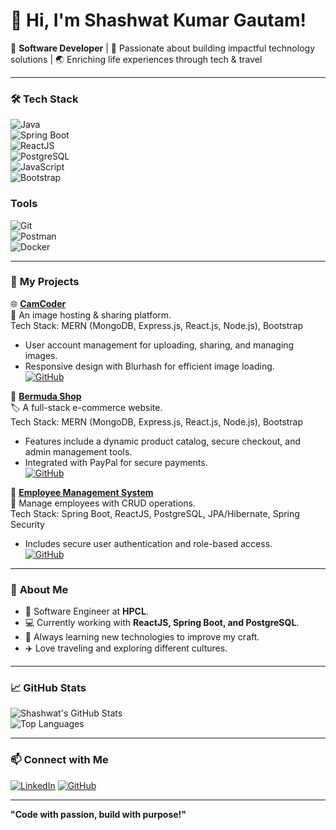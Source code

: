 # 👋 Hi, I'm Shashwat Kumar Gautam!  

🎯 **Software Developer** | 🚀 Passionate about building impactful technology solutions | 🌏 Enriching life experiences through tech & travel  

---

### 🛠️ **Tech Stack**  
![Java](https://img.shields.io/badge/Java-%23ED8B00.svg?style=flat-square&logo=openjdk&logoColor=white)  
![Spring Boot](https://img.shields.io/badge/Spring%20Boot-%236DB33F.svg?style=flat-square&logo=springboot&logoColor=white)  
![ReactJS](https://img.shields.io/badge/React-%2320232a.svg?style=flat-square&logo=react&logoColor=%2361DAFB)  
![PostgreSQL](https://img.shields.io/badge/PostgreSQL-%23316192.svg?style=flat-square&logo=postgresql&logoColor=white)  
![JavaScript](https://img.shields.io/badge/JavaScript-%23323330.svg?style=flat-square&logo=javascript&logoColor=%23F7DF1E)  
![Bootstrap](https://img.shields.io/badge/Bootstrap-%23563D7C.svg?style=flat-square&logo=bootstrap&logoColor=white)  

### Tools  
![Git](https://img.shields.io/badge/Git-%23F05033.svg?style=flat-square&logo=git&logoColor=white)  
![Postman](https://img.shields.io/badge/Postman-%23FF6C37.svg?style=flat-square&logo=postman&logoColor=white)  
![Docker](https://img.shields.io/badge/Docker-%232496ED.svg?style=flat-square&logo=docker&logoColor=white)


---

### 🚀 **My Projects**  

🌐 **[CamCoder](https://camcoder.onrender.com/)**  
📸 An image hosting & sharing platform.  
Tech Stack: MERN (MongoDB, Express.js, React.js, Node.js), Bootstrap  
- User account management for uploading, sharing, and managing images.  
- Responsive design with Blurhash for efficient image loading.  
[![GitHub](https://img.shields.io/badge/GitHub-View%20Code-blue)](https://github.com/ShashwatG16/CamCoder)  

🛒 **[Bermuda Shop](https://bermudashop.onrender.com/)**  
🏷️ A full-stack e-commerce website.  
Tech Stack: MERN (MongoDB, Express.js, React.js, Node.js), Bootstrap  
- Features include a dynamic product catalog, secure checkout, and admin management tools.  
- Integrated with PayPal for secure payments.  
[![GitHub](https://img.shields.io/badge/GitHub-View%20Code-blue)](https://github.com/ShashwatG16/Bermuda-Shop)  

🏢 **[Employee Management System](https://github.com/ShashwatG16/employee-management-system)**  
📂 Manage employees with CRUD operations.  
Tech Stack: Spring Boot, ReactJS, PostgreSQL, JPA/Hibernate, Spring Security  
- Includes secure user authentication and role-based access.  
[![GitHub](https://img.shields.io/badge/GitHub-View%20Code-blue)](https://github.com/ShashwatG16/employee-management-system)  

---

### 🌟 **About Me**  
- 🏢 Software Engineer at **HPCL**.  
- 💻 Currently working with **ReactJS, Spring Boot, and PostgreSQL**.  
- 🌱 Always learning new technologies to improve my craft.  
- ✈️ Love traveling and exploring different cultures.  

---

### 📈 **GitHub Stats**  

![Shashwat's GitHub Stats](https://github-readme-stats.vercel.app/api?username=ShashwatG16&show_icons=true&theme=radical)  
![Top Languages](https://github-readme-stats.vercel.app/api/top-langs/?username=ShashwatG16&layout=compact&theme=radical)  

---

### 📫 **Connect with Me**  

[![LinkedIn](https://img.shields.io/badge/LinkedIn-Connect-blue?style=flat-square&logo=linkedin)]([https://www.linkedin.com/in/shashwat-kumar-gautam](https://www.linkedin.com/in/shashwat-gautam-027b6b202/))  
[![GitHub](https://img.shields.io/badge/GitHub-Follow-black?style=flat-square&logo=github)](https://github.com/ShashwatG16)  

---

**"Code with passion, build with purpose!"**
